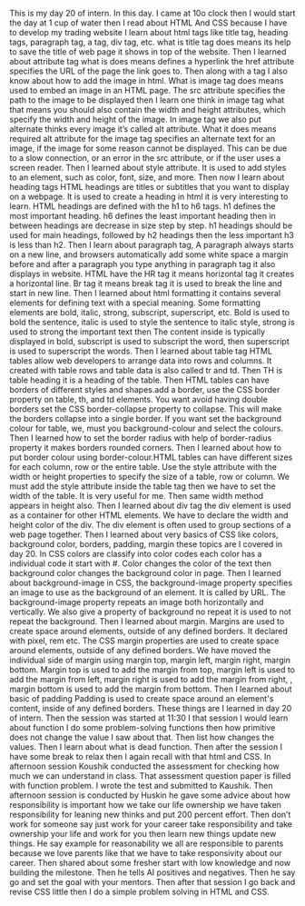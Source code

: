 This is my day 20 of intern. In this day. I came at 10o clock then I would start the day at 1 cup of
water then I read about HTML And CSS because I have to develop my trading website I learn about
html tags like title tag, heading tags, paragraph tag, a tag, div tag, etc. what is title tag does means its
help to save the title of web page it shows in top of the website. Then I learned about attribute tag what
is does means defines a hyperlink the href attribute specifies the URL of the page the link goes to. Then
along with a tag I also know about how to add the image in html. What is image tag does means used
to embed an image in an HTML page. The src attribute specifies the path to the image to be displayed
then I learn one think in image tag what that means you should also contain
the width and height attributes, which specify the width and height of the image. In image tag we also
put alternate thinks every image it’s called alt attribute. What it does means required alt attribute for
the image tag specifies an alternate text for an image, if the image for some reason cannot be displayed.
This can be due to a slow connection, or an error in the src attribute, or if the user uses a screen reader.
Then I learned about style attribute. It is used to add styles to an element, such as color, font, size, and
more. Then now I learn about heading tags HTML headings are titles or subtitles that you want to
display on a webpage. It is used to create a heading in html it is very interesting to learn. HTML
headings are defined with the h1 to h6 tags. h1 defines the most important heading. h6 defines the
least important heading then in between headings are decrease in size step by step. h1 headings should
be used for main headings, followed by h2 headings then the less important h3 is less than h2. Then I
learn about paragraph tag, A paragraph always starts on a new line, and browsers automatically add
some white space a margin before and after a paragraph you type anything in paragraph tag it also
displays in website. HTML have the HR tag it means horizontal tag it creates a horizontal line. Br tag it
means break tag it is used to break the line and start in new line. Then I learned about html formatting it
contains several elements for defining text with a special meaning. Some formatting elements are bold,
italic, strong, subscript, superscript, etc. Bold is used to bold the sentence, italic is used to style the
sentence to italic style, strong is used to strong the important text then The content inside is typically
displayed in bold, subscript is used to subscript the word, then superscript is used to superscript the
words. Then I learned about table tag HTML tables allow web developers to arrange data into rows and
columns. It created with table rows and table data is also called tr and td. Then TH is table heading it is a
heading of the table. Then HTML tables can have borders of different styles and shapes.add a border,
use the CSS border property on table, th, and td elements. You want avoid having double borders set the
CSS border-collapse property to collapse. This will make the borders collapse into a single border. If
you want set the background colour for table, we, must you background-colour and select the colours.
Then I learned how to set the border radius with help of border-radius property it makes borders rounded
corners. Then I learned about how to put border colour using border-colour.HTML tables can have
different sizes for each column, row or the entire table. Use the style attribute with
the width or height properties to specify the size of a table, row or column. We must add the style
attribute inside the table tag then we have to set the width of the table. It is very useful for me. Then
same width method appears in height also. Then I learned about div tag the div element is used as a
container for other HTML elements. We have to declare the width and height color of the div. The div
element is often used to group sections of a web page together. Then I learned about very basics of CSS
like colors, background color, borders, padding, margin these topics are I covered in day 20. In CSS
colors are classify into color codes each color has a individual code it start with #. Color changes the
color of the text then background color changes the background color in page. Then I learned about
background-image in CSS, the background-image property specifies an image to use as the background
of an element. It is called by URL. The background-image property repeats an image both horizontally
and vertically. We also give a property of background no repeat it is used to not repeat the background.
Then I learned about margin. Margins are used to create space around elements, outside of any defined
borders. It declared with pixel, rem etc. The CSS margin properties are used to create space around
elements, outside of any defined borders. We have moved the individual side of margin using margin
top, margin left, margin right, margin bottom. Margin top is used to add the margin from top, margin left
is used to add the margin from left, margin right is used to add the margin from right, , margin bottom is
used to add the margin from bottom. Then I learned about basic of padding Padding is used to create
space around an element's content, inside of any defined borders. These things are I learned in day 20 of
intern. Then the session was started at 11:30 I that session I would learn about function I do some
problem-solving functions then how primitive does not change the value I saw about that. Then list how
changes the values. Then I learn about what is dead function. Then after the session I have some break to
relax then I again recall with that html and CSS. In afternoon session Koushik conducted the assessment
for checking how much we can understand in class. That assessment question paper is filled with
function problem. I wrote the test and submitted to Kaushik. Then afternoon session is conducted by
Huskin he gave some advice about how responsibility is important how we take our life ownership we
have taken responsibility for leaning new thinks and put 200 percent effort. Then don’t work for
someone say just work for your career take responsibility and take ownership your life and work for you
then learn new things update new things. He say example for reasonability we all are responsible to
parents because we love parents like that we have to take responsivity about our career. Then shared
about some fresher start with low knowledge and now building the milestone. Then he tells AI positives
and negatives. Then he say go and set the goal with your mentors. Then after that session I go back and
revise CSS little then I do a simple problem solving in HTML and CSS.